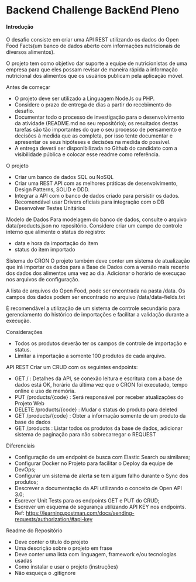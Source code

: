 # Backend Challenge BackEnd Pleno

#### Introdução
O desafio consiste em criar uma API REST utilizando os dados do Open Food Facts(um banco de dados aberto com informações nutricionais de diversos alimentos).

O projeto tem como objetivo dar suporte a equipe de nutricionistas de uma empresa para que eles possam revisar de maneira rápida a informação nutricional dos alimentos que os usuários publicam pela aplicação móvel.


Antes de começar
- O projeto deve ser utilizado a Linguagem NodeJs ou PHP.
- Considere o prazo de entrega de dias a partir do recebimento do desafio.
- Documentar todo o processo de investigação para o desenvolvimento da atividade (README.md no seu repositório); os resultados destas tarefas são tão importantes do que o seu processo de pensamento e decisões à medida que as completa, por isso tente documentar e apresentar os seus hipóteses e decisões na medida do possível.
- A entrega deverá ser disponibilizada no Github do candidato com a visibilidade pública e colocar esse readme como referência.


O projeto
- Criar um banco de dados SQL ou NoSQL
- Criar uma REST API com as melhores práticas de desenvolvimento, Design Patterns, SOLID e DDD.
- Integrar a API com o banco de dados criado para persistir os dados. Recomendável usar Drivers oficiais para integração com o DB
- Desenvolver Testes Unitários


Modelo de Dados
Para modelagem do banco de dados, consulte o arquivo data/products.json no repositório. Considere criar um campo de controle interno que alimente o status do registro:
- data e hora da importação do item
- status do item importado


Sistema do CRON
O projeto também deve conter um sistema de atualização que irá importar os dados para a Base de Dados com a versão mais recente dos dados dos alimentos uma vez ao dia. Adicionar o horário de execuçao nos arquivos de configuração.

A lista de arquivos do Open Food, pode ser encontrada na pasta /data.
Os campos dos dados podem ser encontrado no arquivo /data/data-fields.txt

É recomendável a utilização de um sistema de controle secundário para gerenciamento do histórico de importações e facilitar a validação durante a execução.

Considerações
- Todos os produtos deverão ter os campos de controle de importação e status.
- Limitar a importação a somente 100 produtos de cada arquivo.

API REST
Criar um CRUD com os seguintes endpoints:
- GET / : Detalhes da API, se conexão leitura e escritura com a base de dados está OK, horário da última vez que o CRON foi executado, tempo online e uso de memória.
- PUT /products/{code} : Será responsável por receber atualizações do Projeto Web
- DELETE /products/{code} : Mudar o status do produto para deleted
- GET /products/{code} : Obter a informação somente de um produto da base de dados
- GET /products : Listar todos os produtos da base de dados, adicionar sistema de paginação para não sobrecarregar o REQUEST


Diferenciais
- Configuração de um endpoint de busca com Elastic Search ou similares;
- Configurar Docker no Projeto para facilitar o Deploy da equipe de DevOps;
- Configurar um sistema de alerta se tem algum falho durante o Sync dos produtos;
- Descrever a documentação da API utilizando o conceito de Open API 3.0;
- Escrever Unit Tests para os endpoints GET e PUT do CRUD;
- Escrever um esquema de segurança utilizando API KEY nos endpoints. Ref: https://learning.postman.com/docs/sending-requests/authorization/#api-key


Readme do Repositório
- Deve conter o título do projeto
- Uma descrição sobre o projeto em frase
- Deve conter uma lista com linguagem, framework e/ou tecnologias usadas
- Como instalar e usar o projeto (instruções)
- Não esqueça o .gitignore


